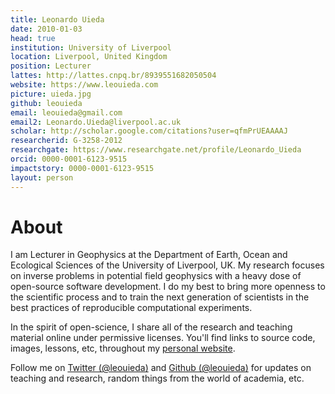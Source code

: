 ```yaml
---
title: Leonardo Uieda
date: 2010-01-03
head: true
institution: University of Liverpool
location: Liverpool, United Kingdom
position: Lecturer
lattes: http://lattes.cnpq.br/8939551682050504
website: https://www.leouieda.com
picture: uieda.jpg
github: leouieda
email: leouieda@gmail.com
email2: Leonardo.Uieda@liverpool.ac.uk
scholar: http://scholar.google.com/citations?user=qfmPrUEAAAAJ
researcherid: G-3258-2012
researchgate: https://www.researchgate.net/profile/Leonardo_Uieda
orcid: 0000-0001-6123-9515
impactstory: 0000-0001-6123-9515
layout: person
---
```


# About

I am Lecturer in Geophysics at the Department of Earth, Ocean and Ecological Sciences of
the University of Liverpool, UK.
My research focuses on inverse problems in potential field
geophysics with a heavy dose of open-source software development.
I do my best to bring more openness to the scientific process
and to train the next generation of scientists in the best practices of
reproducible computational experiments.

In the spirit of open-science,
I share all of the research and
teaching material online under permissive licenses.
You'll find links to source code, images, lessons, etc,
throughout my [personal website](http://www.leouieda.com).

Follow me on [Twitter (@leouieda)](https://twitter.com/leouieda)
and [Github (@leouieda)](https://github.com/leouieda)
for updates on teaching and research, random things from the world of academia,
etc.
